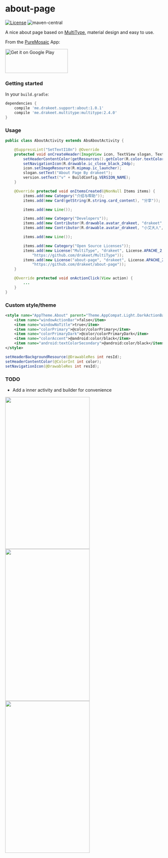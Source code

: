 # about-page

[![License](https://img.shields.io/badge/license-Apache%202.0-blue.svg)](https://github.com/drakeet/about-page/blob/master/LICENSE)
![maven-central](https://img.shields.io/maven-central/v/me.drakeet.support/about.svg)

A nice about page based on [MultiType](https://github.com/drakeet/MultiType), material design and easy to use.

From the [PureMosaic](https://play.google.com/store/apps/details?id=me.drakeet.puremosaic) App:

<a href='https://play.google.com/store/apps/details?id=me.drakeet.puremosaic&utm_source=global_co&utm_medium=prtnr&utm_content=Mar2515&utm_campaign=PartBadge&pcampaignid=MKT-Other-global-all-co-prtnr-py-PartBadge-Mar2515-1'><img alt='Get it on Google Play' src='https://play.google.com/intl/en_us/badges/images/generic/en_badge_web_generic.png' width=200 height=77/></a>

### Getting started

In your `build.gradle`:

```groovy
dependencies {
    compile 'me.drakeet.support:about:1.0.1'
    compile 'me.drakeet.multitype:multitype:2.4.0'
}
```

### Usage

```java
public class AboutActivity extends AbsAboutActivity {

    @SuppressLint("SetTextI18n") @Override
    protected void onCreateHeader(ImageView icon, TextView slogan, TextView version) {
        setHeaderContentColor(getResources().getColor(R.color.textColorPrimary));
        setNavigationIcon(R.drawable.ic_close_black_24dp);
        icon.setImageResource(R.mipmap.ic_launcher);
        slogan.setText("About Page By drakeet");
        version.setText("v" + BuildConfig.VERSION_NAME);
    }

    @Override protected void onItemsCreated(@NonNull Items items) {
        items.add(new Category("介绍与帮助"));
        items.add(new Card(getString(R.string.card_content), "分享"));

        items.add(new Line());

        items.add(new Category("Developers"));
        items.add(new Contributor(R.drawable.avatar_drakeet, "drakeet", "Developer & designer"));
        items.add(new Contributor(R.drawable.avatar_drakeet, "小艾大人", "Developer"));

        items.add(new Line());

        items.add(new Category("Open Source Licenses"));
        items.add(new License("MultiType", "drakeet", License.APACHE_2,
            "https://github.com/drakeet/MultiType"));
        items.add(new License("about-page", "drakeet", License.APACHE_2,
            "https://github.com/drakeet/about-page"));
    }

    @Override protected void onActionClick(View action) {
        ...
    }
}
```

### Custom style/theme

```xml
<style name="AppTheme.About" parent="Theme.AppCompat.Light.DarkActionBar">
    <item name="windowActionBar">false</item>
    <item name="windowNoTitle">true</item>
    <item name="colorPrimary">@color/colorPrimary</item>
    <item name="colorPrimaryDark">@color/colorPrimaryDark</item>
    <item name="colorAccent">@android:color/black</item>
    <item name="android:textColorSecondary">@android:color/black</item>
</style>
```

```java
setHeaderBackgroundResource(@DrawableRes int resId);
setHeaderContentColor(@ColorInt int color);
setNavigationIcon(@DrawableRes int resId);
```

### TODO

- Add a inner activity and builder for convenience

<img src="http://ww3.sinaimg.cn/large/86e2ff85gw1f8wrhh1grlj20k00zk41i.jpg" width=270 height=486/> <img src="http://ww3.sinaimg.cn/large/86e2ff85gw1f8wrhv6958j20k00zkjtb.jpg" width=270 height=486/> <img src="http://ww4.sinaimg.cn/large/86e2ff85gw1f8wri3lpwqj20k00zkmzf.jpg" width=270 height=486/>
